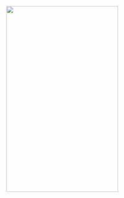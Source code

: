 <img src="https://raw.githubusercontent.com/kenantasdemir/eticaretappuiswift/main/intro.gif" width="300" height="500" />
